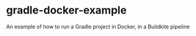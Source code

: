 # gradle-docker-example
An example of how to run a Gradle project in Docker, in a Buildkite pipeline
